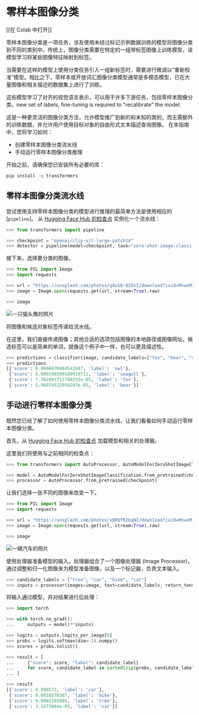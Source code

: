 <!--版权 2023 年 The HuggingFace 团队。保留所有权利。
根据 Apache 许可证第 2.0 版（“许可证”）获得许可；除非符合许可证，否则您不得使用此文件。您可以在以下位置获取许可证的副本：
http://www.apache.org/licenses/LICENSE-2.0
除非适用法律要求或书面同意，根据许可证分发的软件是基于“按原样”分发的，不附带任何形式的保证或条件。请参阅许可证以了解特定语言下的权限和限制。请注意，此文件是 Markdown 格式，但包含特定于我们的 doc-builder（类似于 MDX）的语法，可能无法在 Markdown 查看器中正确
渲染。-->


# 零样本图像分类

[[在 Colab 中打开]]

零样本图像分类是一项任务，涉及使用未经过标记示例数据训练的模型将图像分类到不同的类别中。传统上，图像分类需要在特定的一组带标签图像上训练模型，该模型学习将某些图像特征映射到标签。

当需要在这样的模型上使用分类任务引入一组新标签时，需要进行微调以“重新校准”模型。相比之下，零样本或开放词汇图像分类模型通常是多模态模型，已在大量图像和相关描述的数据集上进行了训练。

这些模型学习了对齐的视觉语言表示，可以用于许多下游任务，包括零样本图像分类。new set of labels, fine-tuning is required to "recalibrate" the model.

这是一种更灵活的图像分类方法，允许模型推广到新的和未知的类别，而无需额外的训练数据，并允许用户使用目标对象的自由形式文本描述查询图像。
在本指南中，您将学习如何：

* 创建零样本图像分类流水线
* 手动运行零样本图像分类推理

开始之前，请确保您已安装所有必要的库：


```bash
pip install -q transformers
```

## 零样本图像分类流水线

尝试使用支持零样本图像分类的模型进行推理的最简单方法是使用相应的 [`pipeline`]。
从 [Hugging Face Hub 的检查点](https://huggingface.co/models?pipeline_tag=zero-shot-image-classification&sort=downloads) 实例化一个流水线：

```python
>>> from transformers import pipeline

>>> checkpoint = "openai/clip-vit-large-patch14"
>>> detector = pipeline(model=checkpoint, task="zero-shot-image-classification")
```

接下来，选择要分类的图像。
```py
>>> from PIL import Image
>>> import requests

>>> url = "https://unsplash.com/photos/g8oS8-82DxI/download?ixid=MnwxMjA3fDB8MXx0b3BpY3x8SnBnNktpZGwtSGt8fHx8fDJ8fDE2NzgxMDYwODc&force=true&w=640"
>>> image = Image.open(requests.get(url, stream=True).raw)

>>> image
```

<div class="flex justify-center">     <img src="https://huggingface.co/datasets/huggingface/documentation-images/resolve/main/transformers/tasks/owl.jpg" alt="一只猫头鹰的照片"/> </div>

将图像和候选对象标签传递给流水线。

在这里，我们直接传递图像；其他合适的选项包括图像的本地路径或图像网址。候选标签可以是简单的单词，就像这个例子中一样，也可以更具描述性。

```py
>>> predictions = classifier(image, candidate_labels=["fox", "bear", "seagull", "owl"])
>>> predictions
[{'score': 0.9996670484542847, 'label': 'owl'},
 {'score': 0.000199399160919711, 'label': 'seagull'},
 {'score': 7.392891711788252e-05, 'label': 'fox'},
 {'score': 5.96074532950297e-05, 'label': 'bear'}]
```

## 手动进行零样本图像分类

既然您已经了解了如何使用零样本图像分类流水线，让我们看看如何手动运行零样本图像分类。

首先，从 [Hugging Face Hub 的检查点](https://huggingface.co/models?pipeline_tag=zero-shot-image-classification&sort=downloads) 加载模型和相关的处理器。


这里我们将使用与之前相同的检查点：

```py
>>> from transformers import AutoProcessor, AutoModelForZeroShotImageClassification

>>> model = AutoModelForZeroShotImageClassification.from_pretrained(checkpoint)
>>> processor = AutoProcessor.from_pretrained(checkpoint)
```

让我们选择一张不同的图像来改变一下。
```py
>>> from PIL import Image
>>> import requests

>>> url = "https://unsplash.com/photos/xBRQfR2bqNI/download?ixid=MnwxMjA3fDB8MXxhbGx8fHx8fHx8fHwxNjc4Mzg4ODEx&force=true&w=640"
>>> image = Image.open(requests.get(url, stream=True).raw)

>>> image
```

<div class="flex justify-center">     <img src="https://huggingface.co/datasets/huggingface/documentation-images/resolve/main/transformers/tasks/car.jpg" alt="一辆汽车的照片"/> </div>

使用处理器准备模型的输入。处理器组合了一个图像处理器 (Image Processor)，通过调整和归一化图像来为模型准备图像，以及一个标记器，负责文本输入。

```py
>>> candidate_labels = ["tree", "car", "bike", "cat"]
>>> inputs = processor(images=image, text=candidate_labels, return_tensors="pt", padding=True)
```

将输入通过模型，并对结果进行后处理：
```py
>>> import torch

>>> with torch.no_grad():
...     outputs = model(**inputs)

>>> logits = outputs.logits_per_image[0]
>>> probs = logits.softmax(dim=-1).numpy()
>>> scores = probs.tolist()

>>> result = [
...     {"score": score, "label": candidate_label}
...     for score, candidate_label in sorted(zip(probs, candidate_labels), key=lambda x: -x[0])
... ]

>>> result
[{'score': 0.998572, 'label': 'car'},
 {'score': 0.0010570387, 'label': 'bike'},
 {'score': 0.0003393686, 'label': 'tree'},
 {'score': 3.1572064e-05, 'label': 'cat'}]
```